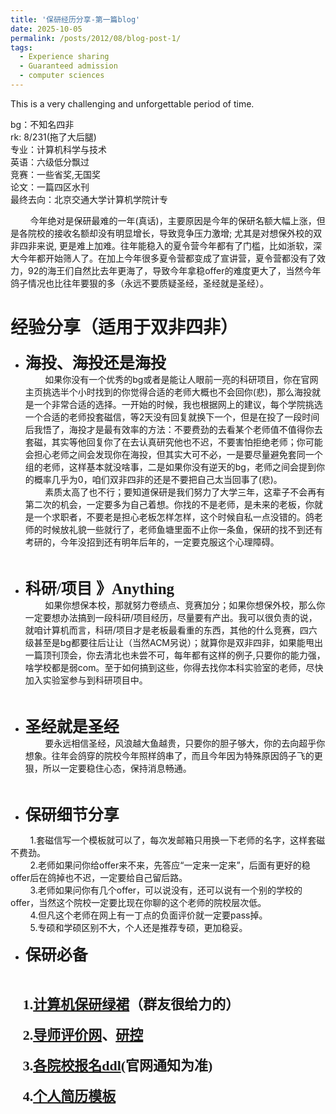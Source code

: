 ```yaml
---
title: '保研经历分享-第一篇blog'
date: 2025-10-05
permalink: /posts/2012/08/blog-post-1/
tags:
  - Experience sharing
  - Guaranteed admission
  - computer sciences
---
```

This is a very challenging and unforgettable period of time.



bg：不知名四非 <br>
rk: 8/231(拖了大后腿) <br>
专业：计算机科学与技术 <br>
英语：六级低分飘过 <br>
竞赛：一些省奖,无国奖 <br>
论文：一篇四区水刊 <br>
最终去向：北京交通大学计算机学院计专 <br>


&nbsp;&nbsp;&nbsp;&nbsp;&nbsp;&nbsp;&nbsp;&nbsp;今年绝对是保研最难的一年(真话)，主要原因是今年的保研名额大幅上涨，但是各院校的接收名额却没有明显增长，导致竞争压力激增; 尤其是对想保外校的双非四非来说, 更是难上加难。往年能稳入的夏令营今年都有了门槛，比如浙软，深大今年都开始筛人了。在加上今年很多夏令营都变成了宣讲营，夏令营都没有了效力，92的海王们自然比去年更海了，导致今年拿稳offer的难度更大了，当然今年鸽子情况也比往年要狠的多（永远不要质疑圣经，圣经就是圣经）。


经验分享（适用于双非四非）
======

* <span style="font-family: 'Microsoft YaHei'; font-size: 25px; font-weight: bold;">海投、海投还是海投</span> <br>
&nbsp;&nbsp;&nbsp;&nbsp;&nbsp;&nbsp;&nbsp;&nbsp;如果你没有一个优秀的bg或者是能让人眼前一亮的科研项目，你在官网主页挑选半个小时找到的你觉得合适的老师大概也不会回你(悲)，那么海投就是一个非常合适的选择。一开始的时候，我也根据网上的建议，每个学院挑选一个合适的老师投套磁信，等2天没有回复就换下一个，但是在投了一段时间后我悟了，海投才是最有效率的方法：不要费劲的去看某个老师值不值得你去套磁，其实等他回复你了在去认真研究他也不迟，不要害怕拒绝老师；你可能会担心老师之间会发现你在海投，但其实大可不必，一是要尽量避免套同一个组的老师，这样基本就没啥事，二是如果你没有逆天的bg，老师之间会提到你的概率几乎为0，咱们双非四非的还是不要把自己太当回事了(悲)。<br>
&nbsp;&nbsp;&nbsp;&nbsp;&nbsp;&nbsp;&nbsp;&nbsp;素质太高了也不行；要知道保研是我们努力了大学三年，这辈子不会再有第二次的机会，一定要多为自己着想。你找的不是老师，是未来的老板，你就是一个求职者，不要老是担心老板怎样怎样，这个时候自私一点没错的。鸽老师的时候放礼貌一些就行了，老师鱼塘里面不止你一条鱼，保研的找不到还有考研的，今年没招到还有明年后年的，一定要克服这个心理障碍。
<br>

* <span style="font-family: 'Microsoft YaHei'; font-size: 25px; font-weight: bold;">科研/项目 》Anything</span> <br>
&nbsp;&nbsp;&nbsp;&nbsp;&nbsp;&nbsp;&nbsp;&nbsp;如果你想保本校，那就努力卷绩点、竞赛加分；如果你想保外校，那么你一定要想办法搞到一段科研/项目经历，尽量要有产出。我可以很负责的说，就咱计算机而言，科研/项目才是老板最看重的东西，其他的什么竞赛，四六级甚至是bg都要往后让让（当然ACM另说）；就算你是双非四非，如果能甩出一篇顶刊顶会，你去清北也未尝不可，每年都有这样的例子,只要你的能力强，啥学校都是弱com。至于如何搞到这些，你得去找你本科实验室的老师，尽快加入实验室参与到科研项目中。
<br>

* <span style="font-family: 'Microsoft YaHei'; font-size: 25px; font-weight: bold;">圣经就是圣经</span> <br>
&nbsp;&nbsp;&nbsp;&nbsp;&nbsp;&nbsp;&nbsp;&nbsp;要永远相信圣经，风浪越大鱼越贵，只要你的胆子够大，你的去向超乎你想象。往年会鸽穿的院校今年照样鸽串了，而且今年因为特殊原因鸽子飞的更狠，所以一定要稳住心态，保持消息畅通。
<br>

* <span style="font-family: 'Microsoft YaHei'; font-size: 25px; font-weight: bold;">保研细节分享</span> <br>

&nbsp;&nbsp;&nbsp;&nbsp;&nbsp;&nbsp;&nbsp;&nbsp;1.套磁信写一个模板就可以了，每次发邮箱只用换一下老师的名字，这样套磁不费劲。<br>
&nbsp;&nbsp;&nbsp;&nbsp;&nbsp;&nbsp;&nbsp;&nbsp;2.老师如果问你给offer来不来，先答应“一定来一定来”，后面有更好的稳offer后在鸽掉也不迟，一定要给自己留后路。<br>
&nbsp;&nbsp;&nbsp;&nbsp;&nbsp;&nbsp;&nbsp;&nbsp;3.老师如果问你有几个offer，可以说没有，还可以说有一个别的学校的offer，当然这个院校一定要比现在你聊的这个老师的院校层次低。<br>
&nbsp;&nbsp;&nbsp;&nbsp;&nbsp;&nbsp;&nbsp;&nbsp;4.但凡这个老师在网上有一丁点的负面评价就一定要pass掉。<br>
&nbsp;&nbsp;&nbsp;&nbsp;&nbsp;&nbsp;&nbsp;&nbsp;5.专硕和学硕区别不大，个人还是推荐专硕，更加稳妥。<br>



* <span style="font-family: 'Microsoft YaHei'; font-size: 25px; font-weight: bold;">保研必备</span>
<br>

&nbsp;&nbsp;&nbsp;&nbsp;&nbsp;<span style="font-family: 'Microsoft YaHei'; font-size: 22px; font-weight: bold;">1.[计算机保研绿裙](https://github.com/CS-BAOYAN)（群友很给力的）</span>
<br><br>
&nbsp;&nbsp;&nbsp;&nbsp;&nbsp;<span style="font-family: 'Microsoft YaHei'; font-size: 22px; font-weight: bold;">2.[导师评价网](https://www.ykakaoyan.cn/p/#/home)、[研控](https://www.yankong.org/)</span><br><br>
&nbsp;&nbsp;&nbsp;&nbsp;&nbsp;<span style="font-family: 'Microsoft YaHei'; font-size: 22px; font-weight: bold;">3.[各院校报名ddl](https://ddl.csbaoyan.top/)(官网通知为准)</span>
<br><br>
&nbsp;&nbsp;&nbsp;&nbsp;&nbsp;<span style="font-family: 'Microsoft YaHei'; font-size: 22px; font-weight: bold;">4.[个人简历模板](https://github.com/yuezih/King-of-Pigeon)</span>
<br><br>
<br>
